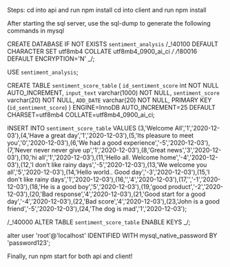 Steps:
cd into api and run npm install
cd into client and run npm install

After starting the sql server, use the sql-dump to generate the following commands in mysql

CREATE DATABASE IF NOT EXISTS `sentiment_analysis` /_!40100 DEFAULT CHARACTER SET utf8mb4 COLLATE utf8mb4_0900_ai_ci _/ /_!80016 DEFAULT ENCRYPTION='N' _/;

USE `sentiment_analysis`;

CREATE TABLE `sentiment_score_table` (
`id_sentiment_score` int NOT NULL AUTO_INCREMENT,
`input_text` varchar(1000) NOT NULL,
`sentiment_score` varchar(20) NOT NULL,
`ADD_DATE` varchar(20) NOT NULL,
PRIMARY KEY (`id_sentiment_score`)
) ENGINE=InnoDB AUTO_INCREMENT=25 DEFAULT CHARSET=utf8mb4 COLLATE=utf8mb4_0900_ai_ci;

INSERT INTO `sentiment_score_table` VALUES (3,'Welcome All','1','2020-12-03'),(4,'Have a great day','1','2020-12-03'),(5,'Its pleasure to meet you','0','2020-12-03'),(6,'We had a good experience','-5','2020-12-03'),(7,'Never never never give up','1','2020-12-03'),(8,'Great news','3','2020-12-03'),(10,'hi all','1','2020-12-03'),(11,'Hello all. Welcome home','-4','2020-12-03'),(12,'I don't like rainy days','-5','2020-12-03'),(13,'We welcome you all','5','2020-12-03'),(14,'Hello world.. Good day','-3','2020-12-03'),(15,'I don't like rainy days','1','2020-12-03'),(16,'','4','2020-12-03'),(17,'','-1','2020-12-03'),(18,'He is a good boy','5','2020-12-03'),(19,'good product','-2','2020-12-03'),(20,'Bad response','4','2020-12-03'),(21,'Good start for a good day','-4','2020-12-03'),(22,'Bad score','4','2020-12-03'),(23,'John is a good friend','-5','2020-12-03'),(24,'The dog is mad','1','2020-12-03');

/_!40000 ALTER TABLE `sentiment_score_table` ENABLE KEYS _/;

alter user 'root'@'localhost' IDENTIFIED WITH mysql_native_password BY 'password123';

Finally, run npm start for both api and client!
